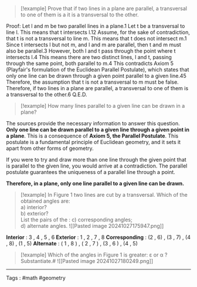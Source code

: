
> [!example] 
> Prove that if two lines in a plane are parallel,  a transversal to one of them is a it is a transversal to the other. 

Proof:
Let l and m be two parallel lines in a plane.1
Let t be a transversal to line l. This means that t intersects l.12
Assume, for the sake of contradiction, that t is not a transversal to line m. This means that t does not intersect m.1
Since t intersects l but not m, and l and m are parallel, then t and m must also be parallel.3
However, both l and t pass through the point where t intersects l.4
This means there are two distinct lines, l and t, passing through the same point, both parallel to m.4
This contradicts Axiom 5 (Playfair's formulation of the Euclidean Parallel Postulate), which states that only one line can be drawn through a given point parallel to a given line.45
Therefore, the assumption that t is not a transversal to m must be false.
Therefore, if two lines in a plane are parallel, a transversal to one of them is a transversal to the other.6
Q.E.D.


> [!example] 
> How many lines parallel to a given line can be drawn in a plane?  

The sources provide the necessary information to answer this question. **Only one line can be drawn parallel to a given line through a given point in a plane**. This is a consequence of **Axiom 5, the Parallel Postulate**. This postulate is a fundamental principle of Euclidean geometry, and it sets it apart from other forms of geometry.

If you were to try and draw more than one line through the given point that is parallel to the given line, you would arrive at a contradiction. The parallel postulate guarantees the uniqueness of a parallel line through a point.

**Therefore, in a plane, only one line parallel to a given line can be drawn.**

> [!example] 
> In Figure 1 two lines are cut by a transversal. Which of the obtained angles are:  
a) interior?  
b) exterior?        
List the pairs of the :  c) corresponding angles;   
d) alternate angles. 
![[Pasted image 20241027175947.png]]

**Interior** :  3 , 4 , 5 , 6 
**Exterior** :  1 , 2 , 7 , 8 
**Corresponding** :  (2 , 6) , (3 , 7) ,  (4 , 8) , (1 , 5) 
**Alternate** :  ( 1 , 8 )  , ( 2 , 7 ) , (3 , 6 ) , (4 , 5) 

> [!example] 
> Which of the angles in Figure 1 is greater: ε or α ?  Substantiate.# 
> ![[Pasted image 20241027180249.png]]







____
Tags : #math #geometry